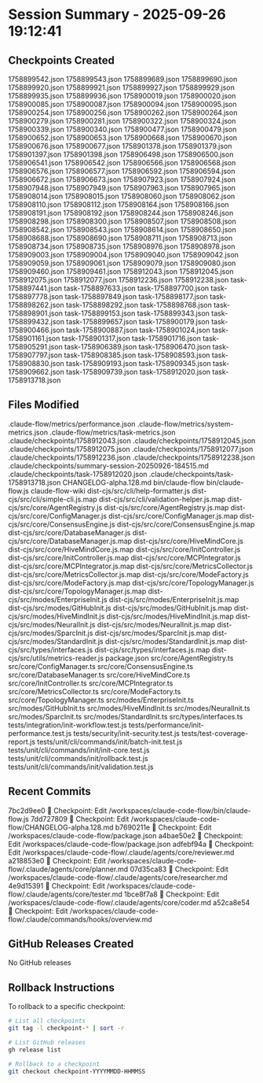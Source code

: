 # Session Summary - 2025-09-26 19:12:41

## Checkpoints Created
1758899542.json
1758899543.json
1758899689.json
1758899690.json
1758899920.json
1758899921.json
1758899927.json
1758899929.json
1758899935.json
1758899936.json
1758900019.json
1758900020.json
1758900085.json
1758900087.json
1758900094.json
1758900095.json
1758900254.json
1758900256.json
1758900262.json
1758900264.json
1758900279.json
1758900281.json
1758900322.json
1758900324.json
1758900339.json
1758900340.json
1758900477.json
1758900479.json
1758900652.json
1758900653.json
1758900668.json
1758900670.json
1758900676.json
1758900677.json
1758901378.json
1758901379.json
1758901397.json
1758901398.json
1758906498.json
1758906500.json
1758906541.json
1758906542.json
1758906566.json
1758906568.json
1758906576.json
1758906577.json
1758906592.json
1758906594.json
1758906672.json
1758906673.json
1758907923.json
1758907924.json
1758907948.json
1758907949.json
1758907963.json
1758907965.json
1758908014.json
1758908015.json
1758908060.json
1758908062.json
1758908110.json
1758908112.json
1758908164.json
1758908166.json
1758908191.json
1758908192.json
1758908244.json
1758908246.json
1758908298.json
1758908300.json
1758908507.json
1758908508.json
1758908542.json
1758908543.json
1758908614.json
1758908650.json
1758908688.json
1758908690.json
1758908711.json
1758908713.json
1758908734.json
1758908735.json
1758908976.json
1758908978.json
1758909003.json
1758909004.json
1758909040.json
1758909042.json
1758909059.json
1758909061.json
1758909079.json
1758909080.json
1758909460.json
1758909461.json
1758912043.json
1758912045.json
1758912075.json
1758912077.json
1758912236.json
1758912238.json
task-1758897441.json
task-1758897633.json
task-1758897700.json
task-1758897778.json
task-1758897849.json
task-1758898177.json
task-1758898262.json
task-1758898292.json
task-1758898768.json
task-1758898901.json
task-1758899153.json
task-1758899343.json
task-1758899432.json
task-1758899657.json
task-1758900179.json
task-1758900466.json
task-1758900887.json
task-1758901024.json
task-1758901161.json
task-1758901317.json
task-1758901716.json
task-1758905291.json
task-1758906389.json
task-1758906470.json
task-1758907797.json
task-1758908385.json
task-1758908593.json
task-1758908830.json
task-1758909193.json
task-1758909345.json
task-1758909662.json
task-1758909739.json
task-1758912020.json
task-1758913718.json

## Files Modified
.claude-flow/metrics/performance.json
.claude-flow/metrics/system-metrics.json
.claude-flow/metrics/task-metrics.json
.claude/checkpoints/1758912043.json
.claude/checkpoints/1758912045.json
.claude/checkpoints/1758912075.json
.claude/checkpoints/1758912077.json
.claude/checkpoints/1758912236.json
.claude/checkpoints/1758912238.json
.claude/checkpoints/summary-session-20250926-184515.md
.claude/checkpoints/task-1758912020.json
.claude/checkpoints/task-1758913718.json
CHANGELOG-alpha.128.md
bin/claude-flow
bin/claude-flow.js
claude-flow-wiki
dist-cjs/src/cli/help-formatter.js
dist-cjs/src/cli/simple-cli.js.map
dist-cjs/src/cli/validation-helper.js.map
dist-cjs/src/core/AgentRegistry.js
dist-cjs/src/core/AgentRegistry.js.map
dist-cjs/src/core/ConfigManager.js
dist-cjs/src/core/ConfigManager.js.map
dist-cjs/src/core/ConsensusEngine.js
dist-cjs/src/core/ConsensusEngine.js.map
dist-cjs/src/core/DatabaseManager.js
dist-cjs/src/core/DatabaseManager.js.map
dist-cjs/src/core/HiveMindCore.js
dist-cjs/src/core/HiveMindCore.js.map
dist-cjs/src/core/InitController.js
dist-cjs/src/core/InitController.js.map
dist-cjs/src/core/MCPIntegrator.js
dist-cjs/src/core/MCPIntegrator.js.map
dist-cjs/src/core/MetricsCollector.js
dist-cjs/src/core/MetricsCollector.js.map
dist-cjs/src/core/ModeFactory.js
dist-cjs/src/core/ModeFactory.js.map
dist-cjs/src/core/TopologyManager.js
dist-cjs/src/core/TopologyManager.js.map
dist-cjs/src/modes/EnterpriseInit.js
dist-cjs/src/modes/EnterpriseInit.js.map
dist-cjs/src/modes/GitHubInit.js
dist-cjs/src/modes/GitHubInit.js.map
dist-cjs/src/modes/HiveMindInit.js
dist-cjs/src/modes/HiveMindInit.js.map
dist-cjs/src/modes/NeuralInit.js
dist-cjs/src/modes/NeuralInit.js.map
dist-cjs/src/modes/SparcInit.js
dist-cjs/src/modes/SparcInit.js.map
dist-cjs/src/modes/StandardInit.js
dist-cjs/src/modes/StandardInit.js.map
dist-cjs/src/types/interfaces.js
dist-cjs/src/types/interfaces.js.map
dist-cjs/src/utils/metrics-reader.js
package.json
src/core/AgentRegistry.ts
src/core/ConfigManager.ts
src/core/ConsensusEngine.ts
src/core/DatabaseManager.ts
src/core/HiveMindCore.ts
src/core/InitController.ts
src/core/MCPIntegrator.ts
src/core/MetricsCollector.ts
src/core/ModeFactory.ts
src/core/TopologyManager.ts
src/modes/EnterpriseInit.ts
src/modes/GitHubInit.ts
src/modes/HiveMindInit.ts
src/modes/NeuralInit.ts
src/modes/SparcInit.ts
src/modes/StandardInit.ts
src/types/interfaces.ts
tests/integration/init-workflow.test.js
tests/performance/init-performance.test.js
tests/security/init-security.test.js
tests/test-coverage-report.js
tests/unit/cli/commands/init/batch-init.test.js
tests/unit/cli/commands/init/init-core.test.js
tests/unit/cli/commands/init/rollback.test.js
tests/unit/cli/commands/init/validation.test.js

## Recent Commits
7bc2d9ee0 🔖 Checkpoint: Edit /workspaces/claude-code-flow/bin/claude-flow.js
7dd727809 🔖 Checkpoint: Edit /workspaces/claude-code-flow/CHANGELOG-alpha.128.md
b7690211e 🔖 Checkpoint: Edit /workspaces/claude-code-flow/package.json
a4bae50e2 🔖 Checkpoint: Edit /workspaces/claude-code-flow/package.json
adfebf94a 🔖 Checkpoint: Edit /workspaces/claude-code-flow/.claude/agents/core/reviewer.md
a218853e0 🔖 Checkpoint: Edit /workspaces/claude-code-flow/.claude/agents/core/planner.md
07d35ca83 🔖 Checkpoint: Edit /workspaces/claude-code-flow/.claude/agents/core/researcher.md
4e9d15391 🔖 Checkpoint: Edit /workspaces/claude-code-flow/.claude/agents/core/tester.md
1bce8f7a8 🔖 Checkpoint: Edit /workspaces/claude-code-flow/.claude/agents/core/coder.md
a52ca8e54 🔖 Checkpoint: Edit /workspaces/claude-code-flow/.claude/commands/hooks/overview.md

## GitHub Releases Created
No GitHub releases

## Rollback Instructions
To rollback to a specific checkpoint:
```bash
# List all checkpoints
git tag -l checkpoint-* | sort -r

# List GitHub releases
gh release list

# Rollback to a checkpoint
git checkout checkpoint-YYYYMMDD-HHMMSS
```
